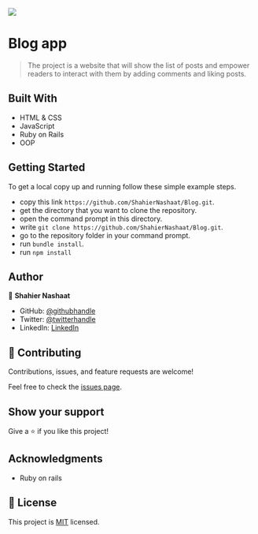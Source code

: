 ![](https://img.shields.io/badge/Microverse-blueviolet)

# Blog app

> The project is a website that will show the list of posts and empower readers to interact with them by adding comments and liking posts.

## Built With

- HTML & CSS
- JavaScript
- Ruby on Rails
- OOP


## Getting Started

To get a local copy up and running follow these simple example steps.

- copy this link `https://github.com/ShahierNashaat/Blog.git`.
- get the directory that you want to clone the repository.
- open the command prompt in this directory.
- write `git clone https://github.com/ShahierNashaat/Blog.git`.
- go to the repository folder in your command prompt.
- run `bundle install`.
- run `npm install`

## Author

👤 **Shahier Nashaat**

- GitHub: [@githubhandle](https://github.com/ShahierNashaat)
- Twitter: [@twitterhandle](https://twitter.com/ShahierN)
- LinkedIn: [LinkedIn](https://www.linkedin.com/in/shahier-nashaat-73519313a/)


## 🤝 Contributing

Contributions, issues, and feature requests are welcome!

Feel free to check the [issues page](../../issues/).

## Show your support

Give a ⭐️ if you like this project!

## Acknowledgments

- Ruby on rails

## 📝 License

This project is [MIT](./MIT.md) licensed.